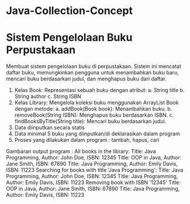 # Java-Collection-Concept

# Sistem Pengelolaan Buku Perpustakaan

Membuat sistem pengelolaan buku di perpustakaan. Sistem ini mencatat daftar buku, memungkinkan pengguna untuk menambahkan buku baru, mencari buku berdasarkan judul, dan menghapus buku dari daftar.
  1. Kelas Book: Representasi sebuah buku dengan atribut:
    a. String title
    b. String author
    c. String ISBN
  2. Kelas Library: Mengelola koleksi buku menggunakan ArrayList Book dengan metode:
    a. addBook(Book book): Menambahkan buku.
    b. removeBook(String ISBN): Menghapus buku berdasarkan ISBN.
    c. findBooksByTitle(String title): Mencari buku berdasarkan judul.
  3. Data diinputkan secara statis
  4. Data minimal 5 buku yang diinputkan/di deklarasikan dalam program
  5. Proses yang dilakukan dalam program : tambah, hapus, cari

  Gambaran output program :
    All books in the library:
    Title: Java Programming, Author: John Doe, ISBN: 12345
    Title: OOP in Java, Author: Jane Smith, ISBN: 67890
    Title: Java Programming, Author: Emily Davis, ISBN: 11223
    Searching for books with title 'Java Programming':
    Title: Java Programming, Author: John Doe, ISBN: 12345
    Title: Java Programming, Author: Emily Davis, ISBN: 11223
    Removing book with ISBN '12345'
    Title: OOP in Java, Author: Jane Smith, ISBN: 67890
    Title: Java Programming, Author: Emily Davis, ISBN: 11223

